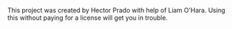 This project was created by Hector Prado with help of Liam O'Hara.
Using this without paying for a license will get you in trouble.
